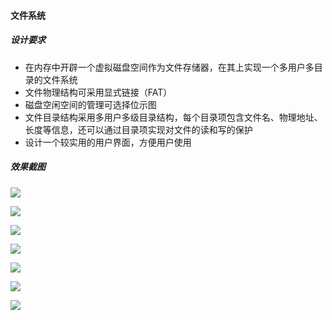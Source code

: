 #### 文件系统

##### 设计要求

* 在内存中开辟一个虚拟磁盘空间作为文件存储器，在其上实现一个多用户多目录的文件系统
* 文件物理结构可采用显式链接（FAT）
* 磁盘空闲空间的管理可选择位示图
* 文件目录结构采用多用户多级目录结构，每个目录项包含文件名、物理地址、长度等信息，还可以通过目录项实现对文件的读和写的保护
* 设计一个较实用的用户界面，方便用户使用

##### 效果截图

![](http://oxsxuoiqx.bkt.clouddn.com/%E6%96%87%E4%BB%B6%E7%B3%BB%E7%BB%9F-1.png)

![](http://oxsxuoiqx.bkt.clouddn.com/%E6%96%87%E4%BB%B6%E7%B3%BB%E7%BB%9F-2.png)

![](http://oxsxuoiqx.bkt.clouddn.com/%E6%96%87%E4%BB%B6%E7%B3%BB%E7%BB%9F-3.png)

![](http://oxsxuoiqx.bkt.clouddn.com/%E6%96%87%E4%BB%B6%E7%B3%BB%E7%BB%9F-4.png)

![](http://oxsxuoiqx.bkt.clouddn.com/%E6%96%87%E4%BB%B6%E7%B3%BB%E7%BB%9F-5.png)

![](http://oxsxuoiqx.bkt.clouddn.com/%E6%96%87%E4%BB%B6%E7%B3%BB%E7%BB%9F-6.png)

![](http://oxsxuoiqx.bkt.clouddn.com/%E6%96%87%E4%BB%B6%E7%B3%BB%E7%BB%9F-7.png)



